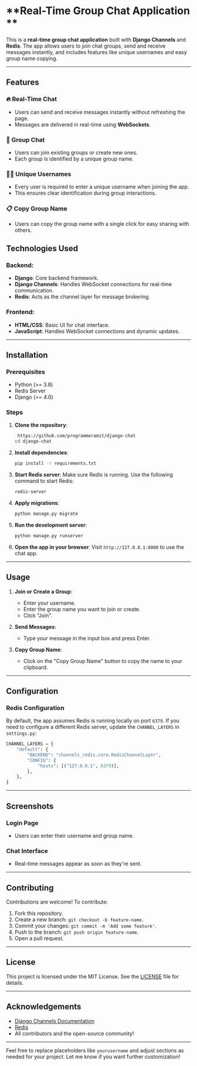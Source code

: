 

# **Real-Time Group Chat Application **

This is a **real-time group chat application** built with **Django Channels** and **Redis**. The app allows users to join chat groups, send and receive messages instantly, and includes features like unique usernames and easy group name copying.

---

## **Features**

### 🔥 Real-Time Chat
- Users can send and receive messages instantly without refreshing the page.
- Messages are delivered in real-time using **WebSockets**.

### 👥 Group Chat
- Users can join existing groups or create new ones.
- Each group is identified by a unique group name.

### 🧑‍💻 Unique Usernames
- Every user is required to enter a unique username when joining the app.
- This ensures clear identification during group interactions.

### 📋 Copy Group Name
- Users can copy the group name with a single click for easy sharing with others.



## **Technologies Used**

### Backend:
- **Django**: Core backend framework.
- **Django Channels**: Handles WebSocket connections for real-time communication.
- **Redis**: Acts as the channel layer for message brokering.

### Frontend:
- **HTML/CSS**: Basic UI for chat interface.
- **JavaScript**: Handles WebSocket connections and dynamic updates.

---

## **Installation**

### Prerequisites
- Python (>= 3.8)
- Redis Server
- Django (>= 4.0)

### Steps
1. **Clone the repository**:
   ```bash
    https://github.com/programmeramit/django-chat
   cd django-chat
   ```

2. **Install dependencies**:
   ```bash
   pip install -r requirements.txt
   ```

3. **Start Redis server**:
   Make sure Redis is running. Use the following command to start Redis:
   ```bash
   redis-server
   ```

4. **Apply migrations**:
   ```bash
   python manage.py migrate
   ```

5. **Run the development server**:
   ```bash
   python manage.py runserver
   ```

6. **Open the app in your browser**:
   Visit `http://127.0.0.1:8000` to use the chat app.

---

## **Usage**

1. **Join or Create a Group**:
   - Enter your username.
   - Enter the group name you want to join or create.
   - Click "Join".

2. **Send Messages**:
   - Type your message in the input box and press Enter.

3. **Copy Group Name**:
   - Click on the "Copy Group Name" button to copy the name to your clipboard.

---

## **Configuration**

### Redis Configuration
By default, the app assumes Redis is running locally on port `6379`. If you need to configure a different Redis server, update the `CHANNEL_LAYERS` in `settings.py`:

```python
CHANNEL_LAYERS = {
    "default": {
        "BACKEND": "channels_redis.core.RedisChannelLayer",
        "CONFIG": {
            "hosts": [("127.0.0.1", 6379)],
        },
    },
}
```

---

## **Screenshots**

### **Login Page**
- Users can enter their username and group name.

### **Chat Interface**
- Real-time messages appear as soon as they're sent.

---

## **Contributing**

Contributions are welcome! To contribute:
1. Fork this repository.
2. Create a new branch: `git checkout -b feature-name`.
3. Commit your changes: `git commit -m 'Add some feature'`.
4. Push to the branch: `git push origin feature-name`.
5. Open a pull request.

---

## **License**

This project is licensed under the MIT License. See the [LICENSE](LICENSE) file for details.

---

## **Acknowledgements**

- [Django Channels Documentation](https://channels.readthedocs.io/en/stable/)
- [Redis](https://redis.io/)
- All contributors and the open-source community!

---

Feel free to replace placeholders like `yourusername` and adjust sections as needed for your project. Let me know if you want further customization!
